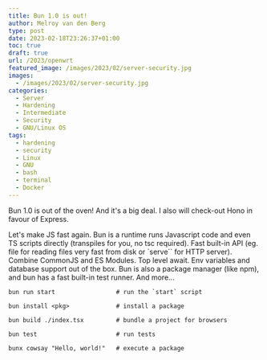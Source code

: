 ```yaml
---
title: Bun 1.0 is out!
author: Melroy van den Berg
type: post
date: 2023-02-18T23:26:37+01:00
toc: true
draft: true
url: /2023/openwrt
featured_image: /images/2023/02/server-security.jpg
images:
  - /images/2023/02/server-security.jpg
categories:
  - Server
  - Hardening
  - Intermediate
  - Security
  - GNU/Linux OS
tags:
  - hardening
  - security
  - Linux
  - GNU
  - bash
  - terminal
  - Docker
---
```


Bun 1.0 is out of the oven! And it's a big deal. I also will check-out Hono in favour of Express. 

Let's make JS fast again. Bun is a runtime runs Javascript code and even TS scripts directly (transpiles for you, no tsc required). Fast built-in API (eg. file for reading files very fast from disk or `serve`` for HTTP server). Combine CommonJS and ES Modules. Top level await. Env variables and database support out of the box.
Bun is also a package manager (like npm), and bun has a fast built-in test runner. 
And more...

```
bun run start                 # run the `start` script

bun install <pkg>​             # install a package

bun build ./index.tsx         # bundle a project for browsers

bun test                      # run tests

bunx cowsay "Hello, world!"   # execute a package
```
